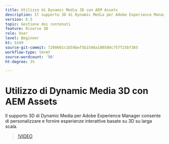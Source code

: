 ```yaml
---
title: Utilizzo di Dynamic Media 3D con AEM Assets
description: Il supporto 3D di Dynamic Media per Adobe Experience Manager consente di personalizzare e fornire esperienze interattive basate su 3D su larga scala
version: 6.5
topic: Gestione dei contenuti
feature: Risorse 3D
role: User
level: Beginner
kt: 5349
source-git-commit: 7200601c1b59bef5b1546a100589c757f25bf365
workflow-type: tm+mt
source-wordcount: '56'
ht-degree: 3%

---
```



# Utilizzo di Dynamic Media 3D con AEM Assets

Il supporto 3D di Dynamic Media per Adobe Experience Manager consente di personalizzare e fornire esperienze interattive basate su 3D su larga scala.

>[!VIDEO](https://video.tv.adobe.com/v/35156/?quality=12&learn=on)
